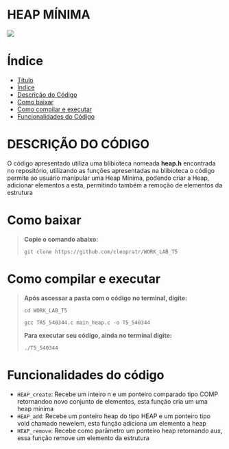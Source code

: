 # HEAP MÍNIMA
<img src="http://img.shields.io/static/v1?label=STATUS&message=FINALIZADO&color=GREEN&style=for-the-badge"/>
</p>


# Índice 

* [Título](#heap-mínima)
* [Índice](#índice)
* [Descrição do Código](#descrição-do-código)
* [Como baixar](#como-baixar)
* [Como compilar e executar](#como-compilar-e-executar)
* [Funcionalidades do Código](#funcionalidades-do-código)

# DESCRIÇÃO DO CÓDIGO 

O código apresentado utiliza uma blibioteca nomeada **heap.h** encontrada no repositório, utilizando as funções apresentadas na blibioteca o código permite ao usuário manipular uma Heap Mínima, podendo criar a Heap, adicionar elementos a esta, permitindo também a remoção de elementos da estrutura


# Como baixar 

> **Copie o comando abaixo:**
> 
> ```git clone https://github.com/cleopratr/WORK_LAB_T5```

# Como compilar e executar

> **Após ascessar a pasta com o código no terminal, digite:**
> 
> ```cd WORK_LAB_T5```
>
> ```gcc TR5_540344.c main_heap.c -o T5_540344```
> 
> **Para executar seu código, ainda no terminal digite:** 
> 
> ```./T5_540344```

# Funcionalidades do código

- `HEAP_create`: Recebe um inteiro n e um ponteiro comparado tipo COMP retornandoo novo conjunto de elementos, esta função cria um uma heap mínima
- `HEAP_add`: Recebe um ponteiro heap do tipo HEAP e um ponteiro tipo void chamado newelem, esta função adiciona um elemento a heap
- `HEAP_remove`: Recebe como parâmetro um ponteiro heap retornando aux, essa função remove um elemento da estrutura


